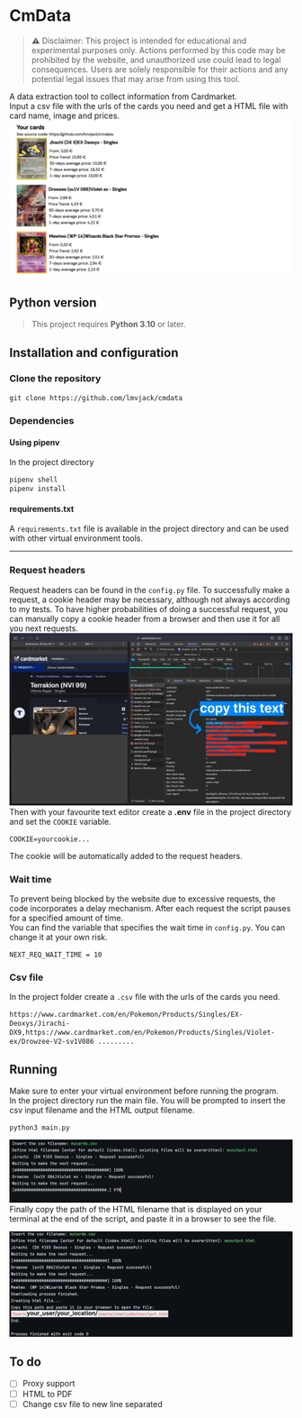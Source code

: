 # CmData
> ⚠️ Disclaimer: This project is intended for educational and experimental purposes only. Actions performed by this code may be prohibited by the website, and unauthorized use could lead to legal consequences. Users are solely responsible for their actions and any potential legal issues that may arise from using this tool.
> 
A data extraction tool to collect information from Cardmarket.<br>
Input a csv file with the urls of the cards you need and get a HTML file with card name, image and prices.
![Script HTML output](attachments/output.png)
## Python version
> This project requires **Python 3.10** or later.

## Installation and configuration
### Clone the repository
```
git clone https://github.com/lmvjack/cmdata
```
### Dependencies
#### Using pipenv
In the project directory

```
pipenv shell
pipenv install
```

#### requirements.txt
A ```requirements.txt``` file is available in the project directory and can be used with other virtual environment tools.

---
### Request headers
Request headers can be found in the ```config.py``` file. To successfully make a request, a cookie header may be necessary, although not always according to my tests. To have higher probabilities of doing a successful request, you can manually copy a cookie header from a browser and then use it for all you next requests.
![get cookie](attachments/cookie.jpg)
Then with your favourite text editor create a **.env** file in the project directory and set the ```COOKIE``` variable.
```
COOKIE=yourcookie...
```
The cookie will be automatically added to the request headers.
### Wait time
To prevent being blocked by the website due to excessive requests, the code incorporates a delay mechanism. After each request the script pauses for a specified amount of time. <br>
You can find the variable that specifies the wait time in ```config.py```. You can change it at your own risk.
```
NEXT_REQ_WAIT_TIME = 10
```
### Csv file
In the project folder create a ```.csv``` file with the urls of the cards you need.
```csv
https://www.cardmarket.com/en/Pokemon/Products/Singles/EX-Deoxys/Jirachi-DX9,https://www.cardmarket.com/en/Pokemon/Products/Singles/Violet-ex/Drowzee-V2-sv1V086 .........
```

## Running
Make sure to enter your virtual environment before running the program.<br>
In the project directory run the main file. You will be prompted to insert the csv input filename and the HTML output filename.
```aiignore
python3 main.py
```
![Execution of the code](attachments/waiting.png)
Finally copy the path of the HTML filename that is displayed on your terminal at the end of the script, and paste it in a browser to see the file.

![Program finished](attachments/final.png)

## To do
- [ ] Proxy support
- [ ] HTML to PDF
- [ ] Change csv file to new line separated
